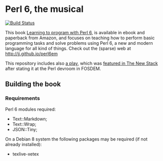 # Perl 6, the musical

[![Build Status](https://travis-ci.org/JJ/perl6em.svg?branch=master)](https://travis-ci.org/JJ/perl6em)

This book [Learning to program with Perl 6](http://amzn.to/2vPEMtZ),
is available in ebook and paperback from Amazon, and focuses on
teaching how to perform basic programming tasks and solve problems
using Perl 6, a new and modern language for all kind of things. Check
out the (sparse) web at http://jj.github.io/perl6em


This repository includes
also [a play](https://github.com/JJ/perl6em/releases), which was
[featured in The New Stack](https://thenewstack.io/cs-professor-tries-teaching-family-perl-6/) after
stating it at the Perl devroom in FOSDEM.

## Building the book

### Requirements

Perl 6 modules required:

+ Text::Markdown;
+ Text::Wrap;
+ JSON::Tiny;

On a Debian 8 system the following packages may be required (if not
already installed):

+ texlive-xetex
